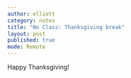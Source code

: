 ```yaml
---
author: elliott
category: notes
title: "No Class: Thanksgiving break"
layout: post
published: true
mode: Remote
---
```


Happy Thanksgiving!




